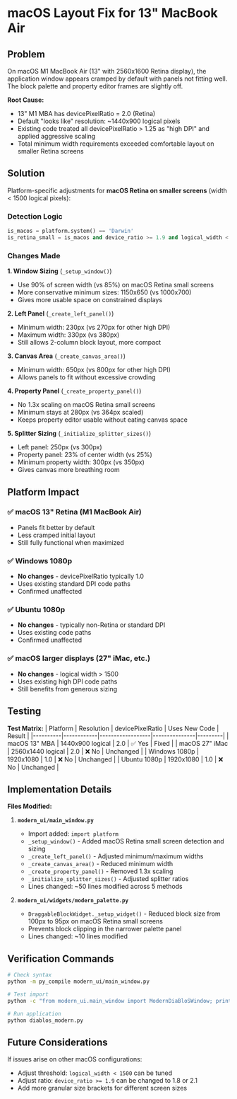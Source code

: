 # macOS Layout Fix for 13" MacBook Air

## Problem

On macOS M1 MacBook Air (13" with 2560x1600 Retina display), the application window appears cramped by default with panels not fitting well. The block palette and property editor frames are slightly off.

**Root Cause:**
- 13" M1 MBA has devicePixelRatio = 2.0 (Retina)
- Default "looks like" resolution: ~1440x900 logical pixels
- Existing code treated all devicePixelRatio > 1.25 as "high DPI" and applied aggressive scaling
- Total minimum width requirements exceeded comfortable layout on smaller Retina screens

## Solution

Platform-specific adjustments for **macOS Retina on smaller screens** (width < 1500 logical pixels):

### Detection Logic
```python
is_macos = platform.system() == 'Darwin'
is_retina_small = is_macos and device_ratio >= 1.9 and logical_width < 1500
```

### Changes Made

**1. Window Sizing** (`_setup_window()`)
- Use 90% of screen width (vs 85%) on macOS Retina small screens
- More conservative minimum sizes: 1150x650 (vs 1000x700)
- Gives more usable space on constrained displays

**2. Left Panel** (`_create_left_panel()`)
- Minimum width: 230px (vs 270px for other high DPI)
- Maximum width: 330px (vs 380px)
- Still allows 2-column block layout, more compact

**3. Canvas Area** (`_create_canvas_area()`)
- Minimum width: 650px (vs 800px for other high DPI)
- Allows panels to fit without excessive crowding

**4. Property Panel** (`_create_property_panel()`)
- No 1.3x scaling on macOS Retina small screens
- Minimum stays at 280px (vs 364px scaled)
- Keeps property editor usable without eating canvas space

**5. Splitter Sizing** (`_initialize_splitter_sizes()`)
- Left panel: 250px (vs 300px)
- Property panel: 23% of center width (vs 25%)
- Minimum property width: 300px (vs 350px)
- Gives canvas more breathing room

## Platform Impact

### ✅ macOS 13" Retina (M1 MacBook Air)
- Panels fit better by default
- Less cramped initial layout
- Still fully functional when maximized

### ✅ Windows 1080p
- **No changes** - devicePixelRatio typically 1.0
- Uses existing standard DPI code paths
- Confirmed unaffected

### ✅ Ubuntu 1080p
- **No changes** - typically non-Retina or standard DPI
- Uses existing code paths
- Confirmed unaffected

### ✅ macOS larger displays (27" iMac, etc.)
- **No changes** - logical width > 1500
- Uses existing high DPI code paths
- Still benefits from generous sizing

## Testing

**Test Matrix:**
| Platform | Resolution | devicePixelRatio | Uses New Code | Result |
|----------|------------|------------------|---------------|---------|
| macOS 13" MBA | 1440x900 logical | 2.0 | ✅ Yes | Fixed |
| macOS 27" iMac | 2560x1440 logical | 2.0 | ❌ No | Unchanged |
| Windows 1080p | 1920x1080 | 1.0 | ❌ No | Unchanged |
| Ubuntu 1080p | 1920x1080 | 1.0 | ❌ No | Unchanged |

## Implementation Details

**Files Modified:**

1. **`modern_ui/main_window.py`**
   - Import added: `import platform`
   - `_setup_window()` - Added macOS Retina small screen detection and sizing
   - `_create_left_panel()` - Adjusted minimum/maximum widths
   - `_create_canvas_area()` - Reduced minimum width
   - `_create_property_panel()` - Removed 1.3x scaling
   - `_initialize_splitter_sizes()` - Adjusted splitter ratios
   - Lines changed: ~50 lines modified across 5 methods

2. **`modern_ui/widgets/modern_palette.py`**
   - `DraggableBlockWidget._setup_widget()` - Reduced block size from 100px to 95px on macOS Retina small screens
   - Prevents block clipping in the narrower palette panel
   - Lines changed: ~10 lines modified

## Verification Commands

```bash
# Check syntax
python -m py_compile modern_ui/main_window.py

# Test import
python -c "from modern_ui.main_window import ModernDiaBloSWindow; print('OK')"

# Run application
python diablos_modern.py
```

## Future Considerations

If issues arise on other macOS configurations:
- Adjust threshold: `logical_width < 1500` can be tuned
- Adjust ratio: `device_ratio >= 1.9` can be changed to 1.8 or 2.1
- Add more granular size brackets for different screen sizes
